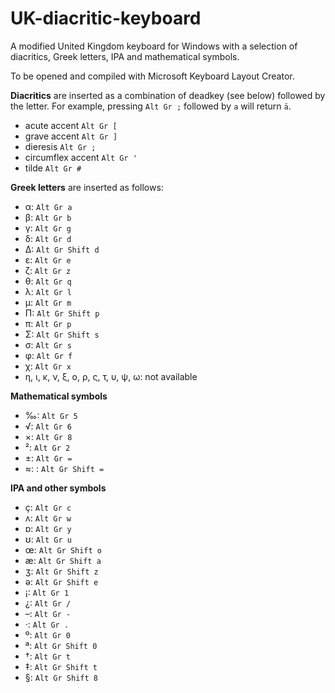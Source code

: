 # UK-diacritic-keyboard
A modified United Kingdom keyboard for Windows with a selection of diacritics, Greek letters, IPA and mathematical symbols.

To be opened and compiled with Microsoft Keyboard Layout Creator.

**Diacritics** are inserted as a combination of deadkey (see below) followed by the letter. For example, pressing `Alt Gr ;` followed by `a` will return `ä`.
- acute accent `Alt Gr [`
- grave accent `Alt Gr ]`
- dieresis `Alt Gr ;`
- circumflex accent `Alt Gr '`
- tilde `Alt Gr #`

**Greek letters** are inserted as follows:
- α: `Alt Gr a`
- β: `Alt Gr b`
- γ: `Alt Gr g`
- δ: `Alt Gr d`
- Δ: `Alt Gr Shift d`
- ε: `Alt Gr e`
- ζ: `Alt Gr z`
- θ: `Alt Gr q`
- λ: `Alt Gr l`
- μ: `Alt Gr m`
- Π: `Alt Gr Shift p`
- π: `Alt Gr p`
- Σ: `Alt Gr Shift s`
- σ: `Alt Gr s`
- φ: `Alt Gr f`
- χ: `Alt Gr x`
- η, ι, κ, ν, ξ, ο, ρ, ς, τ, υ, ψ, ω: not available

**Mathematical symbols**
- ‰: `Alt Gr 5`
- √: `Alt Gr 6`
- ×: `Alt Gr 8`
- ²: `Alt Gr 2`
- ±: `Alt Gr =`
- ≈: : `Alt Gr Shift =`

**IPA and other symbols**
- ç: `Alt Gr c`
- ʌ: `Alt Gr w`
- ɒ: `Alt Gr y`
- ʊ: `Alt Gr u`
- œ: `Alt Gr Shift o`
- æ: `Alt Gr Shift a`
- ʒ: `Alt Gr Shift z`
- ə: `Alt Gr Shift e`
- ¡: `Alt Gr 1`
- ¿: `Alt Gr /`
- –: `Alt Gr -`
- ·: `Alt Gr .`
- º: `Alt Gr 0`
- ª: `Alt Gr Shift 0`
- †: `Alt Gr t`
- ‡: `Alt Gr Shift t`
- §: `Alt Gr Shift 8`
